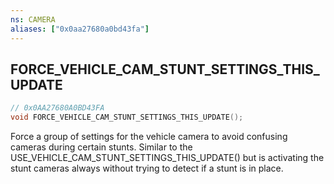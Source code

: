 ```yaml
---
ns: CAMERA
aliases: ["0x0aa27680a0bd43fa"]
---
```

## FORCE_VEHICLE_CAM_STUNT_SETTINGS_THIS_UPDATE

```c
// 0x0AA27680A0BD43FA
void FORCE_VEHICLE_CAM_STUNT_SETTINGS_THIS_UPDATE();
```

Force a group of settings for the vehicle camera to avoid confusing cameras during certain stunts. Similar to the USE_VEHICLE_CAM_STUNT_SETTINGS_THIS_UPDATE() but is activating the stunt cameras always without trying to detect if a stunt is in place.

